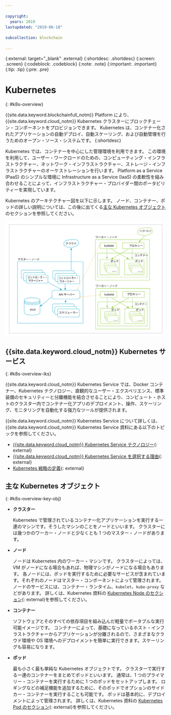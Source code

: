 ```yaml
---

copyright:
  years: 2019
lastupdated: "2019-06-18"

subcollection: blockchain

---
```


{:external: target="_blank" .external}
{:shortdesc: .shortdesc}
{:screen: .screen}
{:codeblock: .codeblock}
{:note: .note}
{:important: .important}
{:tip: .tip}
{:pre: .pre}

# Kubernetes
{: #k8s-overview}

{{site.data.keyword.blockchainfull_notm}} Platform により、{{site.data.keyword.cloud_notm}} Kubernetes クラスターにブロックチェーン・コンポーネントをプロビジョンできます。 Kubernetes は、コンテナー化されたアプリケーションの自動デプロイ、自動スケーリング、および自動管理を行うためのオープン・ソース・システムです。
{:shortdesc}

Kubernetes では、コンテナーを中心にした管理環境を利用できます。 この環境を利用して、ユーザー・ワークロードのための、コンピューティング・インフラストラクチャー、ネットワーク・インフラストラクチャー、ストレージ・インフラストラクチャーのオーケストレーションを行います。 Platform as a Service (PaaS) のシンプルな環境に Infrastructure as a Service (IaaS) の柔軟性を組み合わせることによって、インフラストラクチャー・プロバイダー間のポータビリティーを実現しています。

Kubernetes のアーキテクチャー図を以下に示します。 ノード、コンテナー、ポッドの詳しい説明については、この後に出てくる[主な Kubernetes オブジェクト](#k8s-overview-key-obj)のセクションを参照してください。

![Kubernetes のアーキテクチャー図](../images/k8s-archi-diagram.svg "{{site.data.keyword.cloud_notm}} Kubernetes Service のアーキテクチャー")


## {{site.data.keyword.cloud_notm}} Kubernetes サービス
{: #k8s-overview-iks}

{{site.data.keyword.cloud_notm}} Kubernetes Service では、Docker コンテナー、Kubernetes テクノロジー、直観的なユーザー・エクスペリエンス、標準装備のセキュリティーと分離機能を結合させることにより、コンピュート・ホストのクラスター内でコンテナー化アプリのデプロイメント、操作、スケーリング、モニタリングを自動化する強力なツールが提供されます。

{{site.data.keyword.cloud_notm}} Kubernetes Service について詳しくは、{{site.data.keyword.cloud_notm}} Kubernetes Service 資料にある以下のトピックを参照してください。
- [{{site.data.keyword.cloud_notm}} Kubernetes Service テクノロジー](/docs/containers?topic=containers-ibm-cloud-kubernetes-service-technology#ibm-cloud-kubernetes-service-technology){: external}
- [{{site.data.keyword.cloud_notm}} Kubernetes Service を選択する理由](/docs/containers?topic=containers-cs_ov#cs_ov){: external}
- [Kubernetes 戦略の定義](/docs/containers?topic=containers-strategy#strategy){: external}


## 主な Kubernetes オブジェクト
{: #k8s-overview-key-obj}

- **クラスター**

  Kubernetes で管理されているコンテナー化アプリケーションを実行する一連のマシンです。そうしたマシンのことをノードといいます。 クラスターには幾つかのワーカー・ノードと少なくとも 1 つのマスター・ノードがあります。

- **ノード**

  ノードは Kubernetes 内のワーカー・マシンです。 クラスターによっては、VM がノードになる場合もあれば、物理マシンがノードになる場合もあります。 各ノードには、ポッドを実行するために必要なサービスが含まれています。それぞれのノードはマスター・コンポーネントによって管理されます。 ノードのサービスには、コンテナー・ランタイム、`kubelet`、`kube-proxy` などがあります。 詳しくは、Kubernetes 資料の [Kubernetes Node のセクション](https://kubernetes.io/docs/concepts/architecture/nodes/){: external}を参照してください。

- **コンテナー**

  ソフトウェアとそのすべての依存項目を組み込んだ軽量でポータブルな実行可能イメージです。 コンテナーによって、基礎になっているホスト・インフラストラクチャーからアプリケーションが分離されるので、さまざまなクラウド環境や OS 環境へのデプロイメントを簡単に実行できます。スケーリングも容易になります。

- **ポッド**

  最も小さく最も単純な Kubernetes オブジェクトです。 クラスターで実行する一連のコンテナーをまとめてポッドといいます。 通常は、1 つのプライマリー・コンテナーを実行するために 1 つのポッドをセットアップします。 ロギングなどの補足機能を追加するために、そのポッドでオプションのサイドカー・コンテナーを実行することも可能です。 ポッドは基本的に、デプロイメントによって管理されます。 詳しくは、Kubernetes 資料の [Kubernetes Pod のセクション](https://kubernetes.io/docs/concepts/workloads/pods/pod/){: external}を参照してください。
